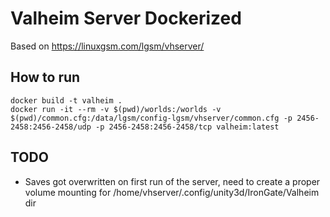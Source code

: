 # Valheim Server Dockerized

Based on https://linuxgsm.com/lgsm/vhserver/

## How to run

```
docker build -t valheim .
docker run -it --rm -v $(pwd)/worlds:/worlds -v $(pwd)/common.cfg:/data/lgsm/config-lgsm/vhserver/common.cfg -p 2456-2458:2456-2458/udp -p 2456-2458:2456-2458/tcp valheim:latest
```

## TODO

* Saves got overwritten on first run of the server, need to create a proper volume mounting for /home/vhserver/.config/unity3d/IronGate/Valheim dir
